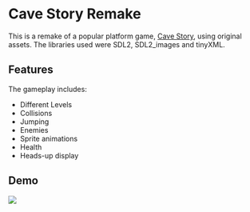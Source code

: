 # Cave Story Remake

This is a remake of a popular platform game, [Cave Story](https://en.wikipedia.org/wiki/Cave_Story), using original assets. The libraries used were SDL2, SDL2_images and tinyXML. 

## Features

The gameplay includes:

- Different Levels
- Collisions
- Jumping
- Enemies
- Sprite animations
- Health
- Heads-up display

## Demo

[![](http://img.youtube.com/vi/rY6vwlPw_UU/0.jpg)](http://www.youtube.com/watch?v=rY6vwlPw_UU "CaveStory Remake")
